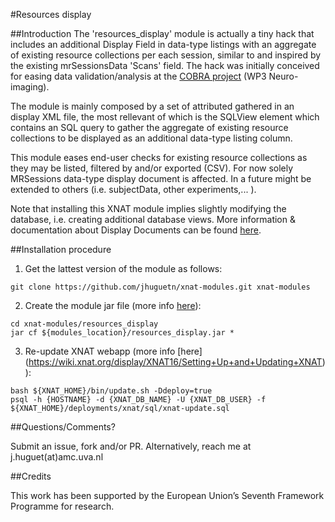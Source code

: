 #Resources display

##Introduction
The 'resources_display' module is actually a tiny hack that includes an additional Display Field in data-type listings with an aggregate of existing resource collections per each session, similar to and inspired by the existing mrSessionsData 'Scans' field. The hack was initially conceived for easing data validation/analysis at the [COBRA project](http://fp7-cobra.eu/) (WP3 Neuro-imaging).

The module is mainly composed by a set of attributed gathered in an display XML file, the most rellevant of which is the SQLView element which contains an SQL query to gather the aggregate of existing resource collections to be displayed as an additional data-type listing column. 

This module eases end-user checks for existing resource collections as they may be listed, filtered by and/or exported (CSV). For now solely MRSessions data-type display document is affected. In a future might be extended to others (i.e. subjectData, other experiments,... ).

Note that installing this XNAT module implies slightly modifying the database, i.e. creating additional database views. 
More information & documentation about Display Documents can be found [here](https://wiki.xnat.org/display/XNAT16/XNAT+Display+Documents).

##Installation procedure

1. Get the lattest version of the module as follows: 
  ```
  git clone https://github.com/jhuguetn/xnat-modules.git xnat-modules
  ```

2. Create the module jar file (more info [here](https://wiki.xnat.org/display/XNAT16/Exploring+Module+Structure)): 
  ```
  cd xnat-modules/resources_display
  jar cf ${modules_location}/resources_display.jar *
  ```

3. Re-update XNAT webapp (more info [here] (https://wiki.xnat.org/display/XNAT16/Setting+Up+and+Updating+XNAT)):
  ```
  bash ${XNAT_HOME}/bin/update.sh -Ddeploy=true
  psql -h {HOSTNAME} -d {XNAT_DB_NAME} -U {XNAT_DB_USER} -f ${XNAT_HOME}/deployments/xnat/sql/xnat-update.sql 
  ```

##Questions/Comments?

Submit an issue, fork and/or PR. Alternatively, reach me at j.huguet(at)amc.uva.nl

##Credits

This work has been supported by the European Union’s Seventh Framework Programme for research.